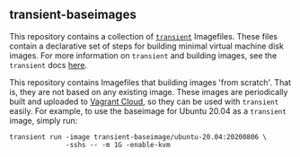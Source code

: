 transient-baseimages
--------------------

This repository contains a collection of [`transient`](https://github.com/alschwalm/transient)
Imagefiles. These files contain a declarative set of steps for
building minimal virtual machine disk images. For more information
on `transient` and building images, see the `transient` docs
[here](https://transient.readthedocs.io/en/latest/).

This repository contains Imagefiles that building images 'from scratch'.
That is, they are not based on any existing image. These images are
periodically built and uploaded to [Vagrant Cloud](https://app.vagrantup.com/),
so they can be used with `transient` easily. For example, to use the
baseimage for Ubuntu 20.04 as a `transient` image, simply run:

```
transient run -image transient-baseimage/ubuntu-20.04:20200806 \
              -sshs -- -m 1G -enable-kvm
```
